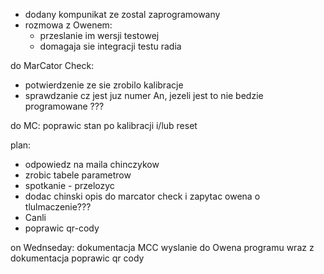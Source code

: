 - dodany kompunikat ze zostal zaprogramowany 
- rozmowa z Owenem:
	- przeslanie im wersji testowej
	- domagaja sie integracji testu radia

do MarCator Check:
- potwierdzenie ze sie zrobilo kalibracje
- sprawdzanie cz jest juz numer An, jezeli jest to nie bedzie programowane ???

do MC:
poprawic stan po kalibracji i/lub reset

plan:
- odpowiedz na maila chinczykow
- zrobic tabele parametrow
- spotkanie - przelozyc
- dodac chinski opis do marcator check i zapytac owena o tlulmaczenie???
- Canli
- poprawic qr-cody



on Wednseday:
dokumentacja MCC
wyslanie do Owena programu wraz z dokumentacja
poprawic qr cody